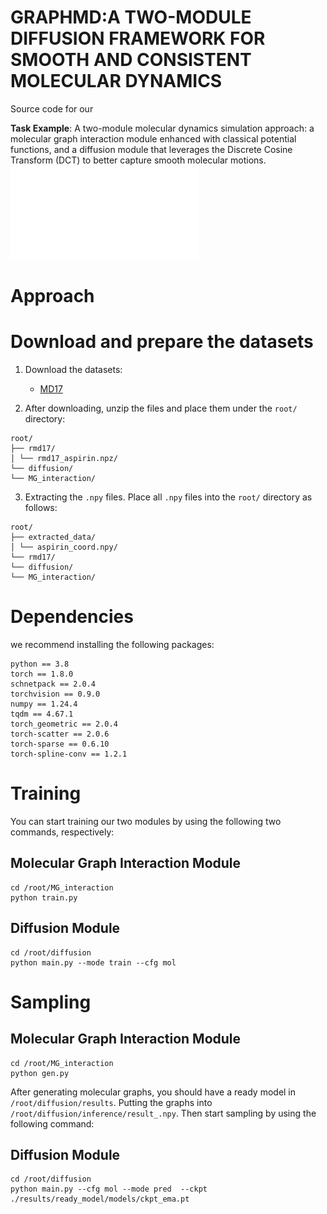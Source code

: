 # GRAPHMD:A TWO-MODULE DIFFUSION FRAMEWORK FOR SMOOTH AND CONSISTENT MOLECULAR DYNAMICS
Source code for our 

**Task Example**: A two-module molecular dynamics simulation approach: a molecular graph interaction module enhanced with classical potential functions, and a diffusion module that leverages the Discrete Cosine Transform (DCT) to better capture smooth molecular motions.
![描述文字](fig_main2.pdf)

# Approach

# Download and prepare the datasets
1. Download the datasets:

   - [MD17](https://figshare.com/articles/Revised_MD17_dataset_rMD17_/12672038/3)

2. After downloading, unzip the files and place them under the `root/` directory:

```
root/
├── rmd17/
│ └── rmd17_aspirin.npz/
└── diffusion/
└── MG_interaction/
```

3. Extracting the `.npy` files.  Place all `.npy` files into the `root/` directory as follows:

```
root/
├── extracted_data/
│ └── aspirin_coord.npy/
└── rmd17/
└── diffusion/
└── MG_interaction/
```
# Dependencies
we recommend installing the following packages:

```
python == 3.8
torch == 1.8.0
schnetpack == 2.0.4
torchvision == 0.9.0
numpy == 1.24.4
tqdm == 4.67.1
torch_geometric == 2.0.4
torch-scatter == 2.0.6
torch-sparse == 0.6.10
torch-spline-conv == 1.2.1
```

# Training
You can start training our two modules by using the following two commands, respectively:

## Molecular Graph Interaction Module
```
cd /root/MG_interaction
python train.py
```

## Diffusion Module
```
cd /root/diffusion
python main.py --mode train --cfg mol
```

# Sampling


## Molecular Graph Interaction Module
```
cd /root/MG_interaction
python gen.py
```

After generating molecular graphs, you should have a ready model in `/root/diffusion/results`. Putting the graphs into `/root/diffusion/inference/result_.npy`. Then start sampling by using the following command:

## Diffusion Module
```
cd /root/diffusion
python main.py --cfg mol --mode pred  --ckpt ./results/ready_model/models/ckpt_ema.pt 
```
